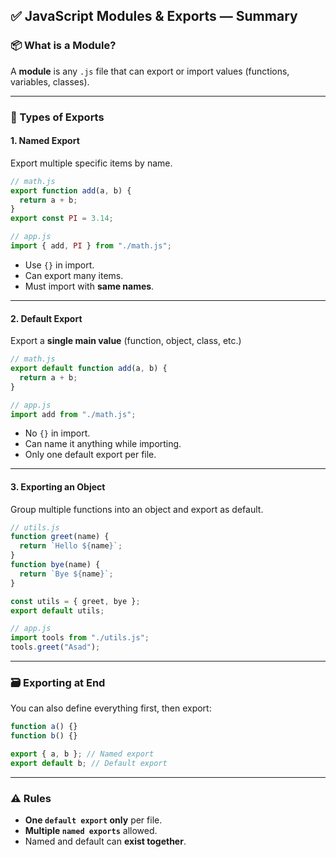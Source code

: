 ## ✅ JavaScript Modules & Exports — Summary

### 📦 What is a Module?

A **module** is any `.js` file that can export or import values (functions, variables, classes).

---

### 🧾 Types of Exports

#### 1. **Named Export**

Export multiple specific items by name.

```js
// math.js
export function add(a, b) {
  return a + b;
}
export const PI = 3.14;
```

```js
// app.js
import { add, PI } from "./math.js";
```

- Use `{}` in import.
- Can export many items.
- Must import with **same names**.

---

#### 2. **Default Export**

Export a **single main value** (function, object, class, etc.)

```js
// math.js
export default function add(a, b) {
  return a + b;
}
```

```js
// app.js
import add from "./math.js";
```

- No `{}` in import.
- Can name it anything while importing.
- Only one default export per file.

---

#### 3. **Exporting an Object**

Group multiple functions into an object and export as default.

```js
// utils.js
function greet(name) {
  return `Hello ${name}`;
}
function bye(name) {
  return `Bye ${name}`;
}

const utils = { greet, bye };
export default utils;
```

```js
// app.js
import tools from "./utils.js";
tools.greet("Asad");
```

---

### 🗃️ Exporting at End

You can also define everything first, then export:

```js
function a() {}
function b() {}

export { a, b }; // Named export
export default b; // Default export
```

---

### ⚠️ Rules

- **One `default export` only** per file.
- **Multiple `named exports`** allowed.
- Named and default can **exist together**.
